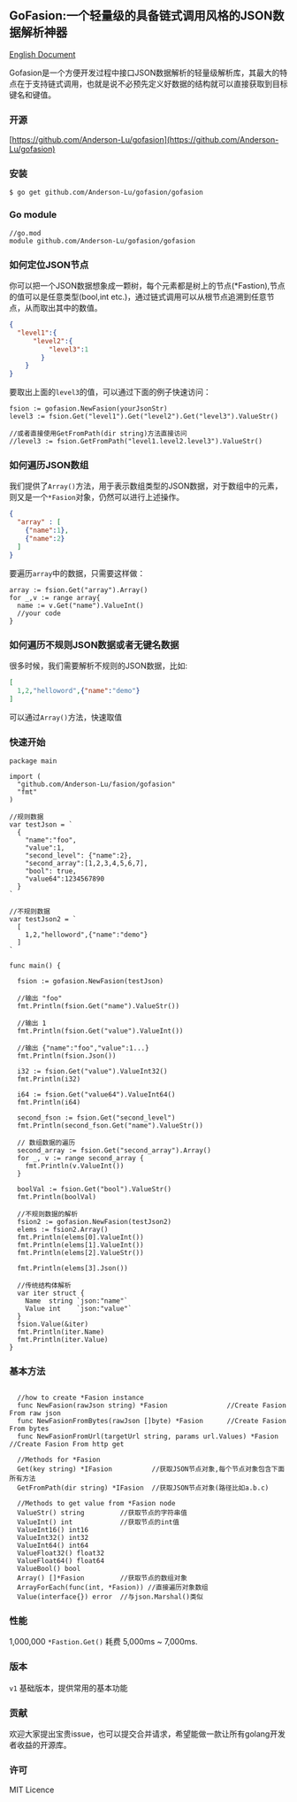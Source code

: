 GoFasion:一个轻量级的具备链式调用风格的JSON数据解析神器
---

[English Document](https://github.com/Anderson-Lu/gofasion/blob/master/readme.md)

Gofasion是一个方便开发过程中接口JSON数据解析的轻量级解析库，其最大的特点在于支持链式调用，也就是说不必预先定义好数据的结构就可以直接获取到目标键名和键值。

### 开源

[https://github.com/Anderson-Lu/gofasion](https://github.com/Anderson-Lu/gofasion)

### 安装

```shell
$ go get github.com/Anderson-Lu/gofasion/gofasion
```

### Go module

```shell
//go.mod
module github.com/Anderson-Lu/gofasion/gofasion
```

### 如何定位JSON节点

你可以把一个JSON数据想象成一颗树，每个元素都是树上的节点(*Fastion),节点的值可以是任意类型(bool,int etc.)，通过链式调用可以从根节点追溯到任意节点，从而取出其中的数值。

```json
{
  "level1":{
      "level2":{
          "level3":1
        }
    }
}
```

要取出上面的`level3`的值，可以通过下面的例子快速访问：

```golang
fsion := gofasion.NewFasion(yourJsonStr)
level3 := fsion.Get("level1").Get("level2").Get("level3").ValueStr()

//或者直接使用GetFromPath(dir string)方法直接访问
//level3 := fsion.GetFromPath("level1.level2.level3").ValueStr()
```

### 如何遍历JSON数组

我们提供了`Array()`方法，用于表示数组类型的JSON数据，对于数组中的元素，则又是一个`*Fasion`对象，仍然可以进行上述操作。

```json
{
  "array" : [
    {"name":1},
    {"name":2}
  ]
}
```

要遍历`array`中的数据，只需要这样做：

```golang
array := fsion.Get("array").Array()
for _,v := range array{
  name := v.Get("name").ValueInt()
  //your code
}
```

### 如何遍历不规则JSON数据或者无键名数据

很多时候，我们需要解析不规则的JSON数据，比如:

```json
[
  1,2,"helloword",{"name":"demo"}
] 
```

可以通过`Array()`方法，快速取值

### 快速开始

```golang
package main

import (
  "github.com/Anderson-Lu/fasion/gofasion"
  "fmt"
)

//规则数据
var testJson = `
  {
    "name":"foo",
    "value":1,
    "second_level": {"name":2},
    "second_array":[1,2,3,4,5,6,7],
    "bool": true,
    "value64":1234567890
  }
`

//不规则数据
var testJson2 = `
  [
    1,2,"helloword",{"name":"demo"}
  ]  
`

func main() {
  
  fsion := gofasion.NewFasion(testJson)

  //输出 "foo"
  fmt.Println(fsion.Get("name").ValueStr())
  
  //输出 1
  fmt.Println(fsion.Get("value").ValueInt())
  
  //输出 {"name":"foo","value":1...}
  fmt.Println(fsion.Json())

  i32 := fsion.Get("value").ValueInt32()
  fmt.Println(i32)

  i64 := fsion.Get("value64").ValueInt64()
  fmt.Println(i64)

  second_fson := fsion.Get("second_level")
  fmt.Println(second_fson.Get("name").ValueStr())

  // 数组数据的遍历
  second_array := fsion.Get("second_array").Array()
  for _, v := range second_array {
    fmt.Println(v.ValueInt())
  }

  boolVal := fsion.Get("bool").ValueStr()
  fmt.Println(boolVal)

  //不规则数据的解析
  fsion2 := gofasion.NewFasion(testJson2)
  elems := fsion2.Array()
  fmt.Println(elems[0].ValueInt())
  fmt.Println(elems[1].ValueInt())
  fmt.Println(elems[2].ValueStr())

  fmt.Println(elems[3].Json())

  //传统结构体解析
  var iter struct {
    Name  string `json:"name"`
    Value int    `json:"value"`
  }
  fsion.Value(&iter)
  fmt.Println(iter.Name)
  fmt.Println(iter.Value)
}

```

### 基本方法

```golang

  //how to create *Fasion instance
  func NewFasion(rawJson string) *Fasion               //Create Fasion From raw json
  func NewFasionFromBytes(rawJson []byte) *Fasion      //Create Fasion From bytes
  func NewFasionFromUrl(targetUrl string, params url.Values) *Fasion  //Create Fasion From http get

  //Methods for *Fasion
  Get(key string) *IFasion          //获取JSON节点对象,每个节点对象包含下面所有方法
  GetFromPath(dir string) *IFasion  //获取JSON节点对象(路径比如a.b.c)

  //Methods to get value from *Fasion node
  ValueStr() string         //获取节点的字符串值
  ValueInt() int            //获取节点的int值
  ValueInt16() int16 
  ValueInt32() int32
  ValueInt64() int64
  ValueFloat32() float32
  ValueFloat64() float64
  ValueBool() bool
  Array() []*Fasion         //获取节点的数组对象
  ArrayForEach(func(int, *Fasion)) //直接遍历对象数组
  Value(interface{}) error  //与json.Marshal()类似
```

### 性能

1,000,000 `*Fastion.Get()` 耗费 5,000ms ~ 7,000ms.

### 版本

`v1` 基础版本，提供常用的基本功能

### 贡献

欢迎大家提出宝贵issue，也可以提交合并请求，希望能做一款让所有golang开发者收益的开源库。

### 许可

MIT Licence